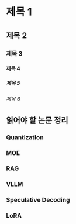 # 제목 1
## 제목 2
### 제목 3
#### 제목 4
##### 제목 5
###### 제목 6

## 읽어야 할 논문 정리

### Quantization

### MOE

### RAG

### VLLM

### Speculative Decoding

### LoRA

